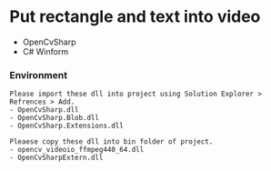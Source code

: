 # Put rectangle and text into video
- OpenCvSharp
- C# Winform

### Environment
```
Please import these dll into project using Solution Explorer > Refrences > Add.
- OpenCvSharp.dll
- OpenCvSharp.Blob.dll
- OpenCvSharp.Extensions.dll
```

```
Pleaese copy these dll into bin folder of project.
- opencv_videoio_ffmpeg440_64.dll
- OpenCvSharpExtern.dll
```
